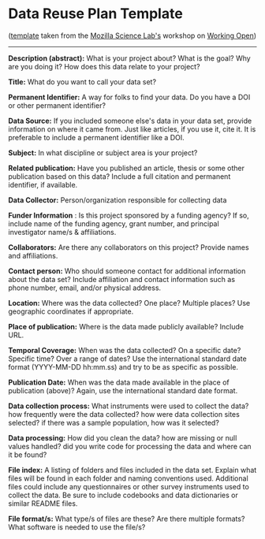 # Data Reuse Plan Template

([template](https://github.com/mozillascience/working-open-workshop/blob/gh-pages/handouts/data_reuse_plan_template.md) taken from the [Mozilla Science Lab's](https://wiki.mozilla.org/ScienceLab) workshop on [Working Open](https://github.com/mozillascience/working-open-workshop))

------------------------------------------------------------------------

**Description (abstract):** What is your project about? What is the goal? Why are you doing it? How does this data relate to your project?

**Title:** What do you want to call your data set?

**Permanent Identifier:** A way for folks to find your data. Do you have a DOI or other permanent identifier?

**Data Source:** If you included someone else's data in your data set, provide information on where it came from. Just like articles, if you use it, cite it. It is preferable to include a permanent identifier like a DOI.

**Subject:** In what discipline or subject area is your project?

**Related publication:** Have you published an article, thesis or some other publication based on this data? Include a full citation and permanent identifier, if available.

**Data Collector:** Person/organization responsible for collecting data

**Funder Information** : Is this project sponsored by a funding agency? If so, include name of the funding agency, grant number, and principal investigator name/s & affiliations.

**Collaborators:** Are there any collaborators on this project? Provide names and affiliations.

**Contact person:** Who should someone contact for additional information about the data set? Include affiliation and contact information such as phone number, email, and/or physical address.

**Location:** Where was the data collected? One place? Multiple places? Use geographic coordinates if appropriate.

**Place of publication:** Where is the data made publicly available? Include URL.

**Temporal Coverage:** When was the data collected? On a specific date? Specific time? Over a range of dates? Use the international standard date format (YYYY-MM-DD hh:mm.ss) and try to be as specific as possible.

**Publication Date:** When was the data made available in the place of publication (above)? Again, use the international standard date format.

**Data collection process:** What instruments were used to collect the data? how frequently were the data collected? how were data collection sites selected? if there was a sample population, how was it selected?

**Data processing:** How did you clean the data? how are missing or null values handled? did you write code for processing the data and where can it be found?

**File index:** A listing of folders and files included in the data set. Explain what files will be found in each folder and naming conventions used. Additional files could include any questionnaires or other survey instruments used to collect the data. Be sure to include codebooks and data dictionaries or similar README files.

**File format/s:** What type/s of files are these? Are there multiple formats? What software is needed to use the file/s?
